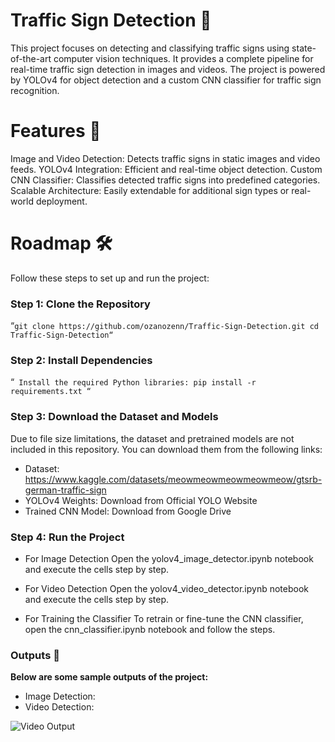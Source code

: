 # Traffic Sign Detection 🚦

This project focuses on detecting and classifying traffic signs using state-of-the-art computer vision techniques. It provides a complete pipeline for real-time traffic sign detection in images and videos. The project is powered by YOLOv4 for object detection and a custom CNN classifier for traffic sign recognition.


# Features 🌟
Image and Video Detection: Detects traffic signs in static images and video feeds.
YOLOv4 Integration: Efficient and real-time object detection.
Custom CNN Classifier: Classifies detected traffic signs into predefined categories.
Scalable Architecture: Easily extendable for additional sign types or real-world deployment.

# Roadmap 🛠️
Follow these steps to set up and run the project:

### Step 1: Clone the Repository
“`git clone https://github.com/ozanozenn/Traffic-Sign-Detection.git
cd Traffic-Sign-Detection“`
### Step 2: Install Dependencies

“`
Install the required Python libraries:
pip install -r requirements.txt
“`

### Step 3: Download the Dataset and Models
Due to file size limitations, the dataset and pretrained models are not included in this repository. You can download them from the following links:

- Dataset: https://www.kaggle.com/datasets/meowmeowmeowmeowmeow/gtsrb-german-traffic-sign
- YOLOv4 Weights: Download from Official YOLO Website
- Trained CNN Model: Download from Google Drive

### Step 4: Run the Project
- For Image Detection
Open the yolov4_image_detector.ipynb notebook and execute the cells step by step.

- For Video Detection
Open the yolov4_video_detector.ipynb notebook and execute the cells step by step.

- For Training the Classifier
To retrain or fine-tune the CNN classifier, open the cnn_classifier.ipynb notebook and follow the steps.


### Outputs 📸
**Below are some sample outputs of the project:**

- Image Detection:
- Video Detection:

![Video Output](videos/sample_detection.gif)


